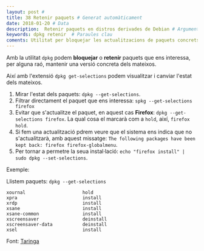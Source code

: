 ```yaml
---
layout: post #
title: 38 Retenir paquets # Generat automàticament
date: 2018-01-20 # Data
description:  Retenir paquets en distros derivades de Debian # Argument
keywords: dpkg retenir  # Paraules clau
coments: Utilitat per bloquejar les actualitzacions de paquets concrets # Comentaris
---
```


Amb la utilitat `dpkg` podem **bloquejar** o **retenir** paquets que ens interessa, per alguna raó, mantenir una versió concreta dels mateixos.

Així amb l'extensió `dpkg get-selections` podem visualitzar i canviar l'estat dels mateixos.

1. Mirar l'estat dels paquets: `dpkg --get-selections`.
2. Filtrar directament el paquet que ens interessa: `spkg --get-selections firefox`
3. Evitar que s'actualitze el paquet, en aquest cas **Firefox**: `dpkg --get-selections firefox`. La qual cosa el marcarà com a `hold`, així, `firefox hold`.
4. Si fem una actualització pdrem veure que el sistema ens indica que no s'actualitzarà, amb aquest missatge: `The following packages have been kept back: firefox firefox-globalmenu`.
5. Per tornar a permetre la seua instal·lació: `echo "firefox install" | sudo dpkg --set-selections`.

Exemple:

Llistem paquets: `dpkg --get-selections`

```
xournal                     hold
xpra                        install
xrdp                        install
xsane                       install
xsane-common                install
xscreensaver                deinstall
xscreensaver-data           deinstall
xsel                        install
```

Font: [Taringa](https://www.taringa.net/posts/linux/16014894/Bloquear-la-actualizacion-de-paquetes-en-Debian-y-Ubuntu.html)
